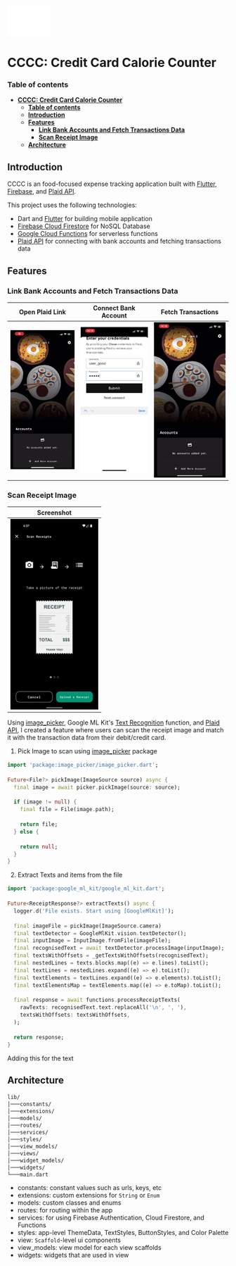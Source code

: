 <img src="readme_assets/cccc_logo_v1.svg" width="100"/>

# **CCCC: Credit Card Calorie Counter**

### **Table of contents**
- [**CCCC: Credit Card Calorie Counter**](#cccc-credit-card-calorie-counter)
    - [**Table of contents**](#table-of-contents)
  - [**Introduction**](#introduction)
  - [**Features**](#features)
    - [**Link Bank Accounts and Fetch Transactions Data**](#link-bank-accounts-and-fetch-transactions-data)
    - [**Scan Receipt Image**](#scan-receipt-image)
  - [**Architecture**](#architecture)


## **Introduction**
CCCC is an food-focused expense tracking application built with [Flutter], [Firebase], and [Plaid API]. 

This project uses the following technologies:
- Dart and [Flutter] for building mobile application
- [Firebase Cloud Firestore] for NoSQL Database
- [Google Cloud Functions] for serverless functions
- [Plaid API] for connecting with bank accounts and fetching transactions data


## **Features**

### **Link Bank Accounts and Fetch Transactions Data**
   Open Plaid Link         |   Connect Bank Account    |     Fetch Transactions    |
:-------------------------:|:-------------------------:|:-------------------------:|
<img src="readme_assets/plaid_ios_1.gif" width="200"/>|<img src="readme_assets/plaid_ios_2.gif" width="200"/>|<img src="readme_assets/plaid_ios_3.gif" width="200"/>


### **Scan Receipt Image**

  Screenshot               |
:-------------------------:|
<img src="readme_assets/scan_receipt.gif" width="200"/>|

Using [image_picker], Google ML Kit's [Text Recognition] function, and [Plaid API], I created a feature where users can scan the receipt image and match it with the transaction data from their debit/credit card.

1. Pick Image to scan using [image_picker] package

``` dart
import 'package:image_picker/image_picker.dart';

Future<File?> pickImage(ImageSource source) async {
  final image = await picker.pickImage(source: source);

  if (image != null) {
    final file = File(image.path);

    return file;
  } else {

    return null;
  }
}
```

2. Extract Texts and items from the file

``` dart
import 'package:google_ml_kit/google_ml_kit.dart';

Future<ReceiptResponse?> extractTexts() async {
  logger.d('File exists. Start using [GoogleMlKit]');

  final imageFile = pickImage(ImageSource.camera)
  final textDetector = GoogleMlKit.vision.textDetector();
  final inputImage = InputImage.fromFile(imageFile);
  final recognisedText = await textDetector.processImage(inputImage);
  final textsWithOffsets = _getTextsWithOffsets(recognisedText);
  final nestedLines = texts.blocks.map((e) => e.lines).toList();
  final textLines = nestedLines.expand((e) => e).toList();
  final textElements = textLines.expand((e) => e.elements).toList();
  final textElementsMap = textElements.map((e) => e.toMap).toList();
  
  final response = await functions.processReceiptTexts(
    rawTexts: recognisedText.text.replaceAll('\n', ', '),
    textsWithOffsets: textsWithOffsets,
  );

  return response;
}
```

Adding this for the text


## **Architecture**

```
lib/
│───constants/
│───extensions/
│───models/
│───routes/
│───services/
│───styles/
│───view_models/
│───views/
│───widget_models/
│───widgets/
└───main.dart
```

- constants: constant values such as urls, keys, etc
- extensions: custom extensions for `String` or `Enum`
- models: custom classes and enums
- routes: for routing within the app
- services: for using Firebase Authentication, Cloud Firestore, and Functions
- styles: app-level ThemeData, TextStyles, ButtonStyles, and Color Palette
- view: `Scaffold`-level ui components
- view_models: view model for each view scaffolds
- widgets: widgets that are used in view
  

[Flutter]: https://flutter.dev/
[Firebase]: https://firebase.google.com/
[Plaid API]: https://plaid.com/
[Firebase Cloud Firestore]: https://firebase.google.com/products/firestore
[Google Cloud Functions]: https://cloud.google.com/functions
[image_picker]: https://pub.dev/packages/image_picker
[Text Recognition]: https://developers.google.com/ml-kit/vision/text-recognition
